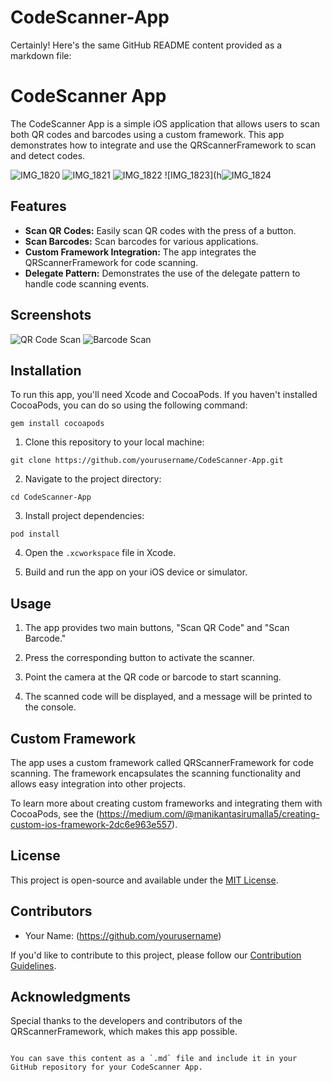 # CodeScanner-App
Certainly! Here's the same GitHub README content provided as a markdown file:
# CodeScanner App

The CodeScanner App is a simple iOS application that allows users to scan both QR codes and barcodes using a custom framework. This app demonstrates how to integrate and use the QRScannerFramework to scan and detect codes.

![IMG_1820](https://github.com/ManikantaSirumalla/CodeScanner-App/assets/87671172/f17a4697-01f5-4c64-a729-9f9535ab104e)
![IMG_1821](https://github.com/ManikantaSirumalla/CodeScanner-App/assets/87671172/a481ec9c-75bb-4359-924b-e478ba2ffef9)
![IMG_1822](https://github.com/ManikantaSirumalla/CodeScanner-App/assets/87671172/b78d1cd8-84d6-4678-950c-bb123864298f)
![IMG_1823](h![IMG_1824](https://github.com/ManikantaSirumalla/CodeScanner-App/assets/87671172/5df4f02e-13c8-4783-8e24-ee48343e2834)

## Features
- **Scan QR Codes:** Easily scan QR codes with the press of a button.
- **Scan Barcodes:** Scan barcodes for various applications.
- **Custom Framework Integration:** The app integrates the QRScannerFramework for code scanning.
- **Delegate Pattern:** Demonstrates the use of the delegate pattern to handle code scanning events.

## Screenshots

![QR Code Scan](./Screenshots/qr_scan.png) ![Barcode Scan](./Screenshots/barcode_scan.png)

## Installation

To run this app, you'll need Xcode and CocoaPods. If you haven't installed CocoaPods, you can do so using the following command:

```shell
gem install cocoapods
```

1. Clone this repository to your local machine:

```shell
git clone https://github.com/yourusername/CodeScanner-App.git
```

2. Navigate to the project directory:

```shell
cd CodeScanner-App
```

3. Install project dependencies:

```shell
pod install
```

4. Open the `.xcworkspace` file in Xcode.

5. Build and run the app on your iOS device or simulator.

## Usage

1. The app provides two main buttons, "Scan QR Code" and "Scan Barcode."

2. Press the corresponding button to activate the scanner.

3. Point the camera at the QR code or barcode to start scanning.

4. The scanned code will be displayed, and a message will be printed to the console.

## Custom Framework

The app uses a custom framework called QRScannerFramework for code scanning. The framework encapsulates the scanning functionality and allows easy integration into other projects.

To learn more about creating custom frameworks and integrating them with CocoaPods, see the (https://medium.com/@manikantasirumalla5/creating-custom-ios-framework-2dc6e963e557).

## License

This project is open-source and available under the [MIT License](./LICENSE).

## Contributors

- Your Name: (https://github.com/yourusername)

If you'd like to contribute to this project, please follow our [Contribution Guidelines](CONTRIBUTING.md).

## Acknowledgments

Special thanks to the developers and contributors of the QRScannerFramework, which makes this app possible.
```

You can save this content as a `.md` file and include it in your GitHub repository for your CodeScanner App.
